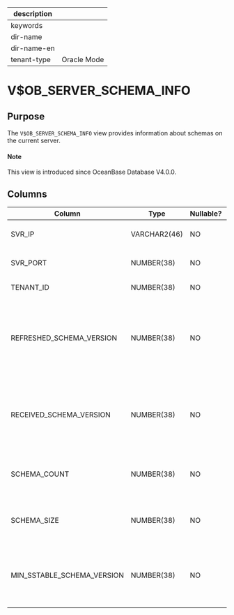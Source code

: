 |description||
|---|---|
|keywords||
|dir-name||
|dir-name-en||
|tenant-type|Oracle Mode|

# V$OB_SERVER_SCHEMA_INFO

## Purpose

The `V$OB_SERVER_SCHEMA_INFO` view provides information about schemas on the current server.

<main id="notice" type='explain'>
  <h4>Note</h4>
  <p>This view is introduced since OceanBase Database V4.0.0. </p>
</main>

## Columns

| Column | Type | Nullable? | Description |
|----------------------------|--------------|------------|----------------------------------|
| SVR_IP | VARCHAR2(46) | NO | The IP address of the server. |
| SVR_PORT | NUMBER(38) | NO | The port number of the server. |
| TENANT_ID | NUMBER(38) | NO | The ID of the tenant. |
| REFRESHED_SCHEMA_VERSION | NUMBER(38) | NO | The latest version that the schemas under the tenant have been refreshed to. |
| RECEIVED_SCHEMA_VERSION | NUMBER(38) | NO | The version that the schemas under the tenant need to be refreshed to. |
| SCHEMA_COUNT | NUMBER(38) | NO | The number of schemas under the tenant. |
| SCHEMA_SIZE | NUMBER(38) | NO | The total size of the schemas under the tenant. |
| MIN_SSTABLE_SCHEMA_VERSION | NUMBER(38) | NO | The earliest schema version stored in the SSTable of the tenant. |
